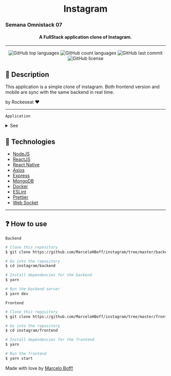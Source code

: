 <h1 align="center">Instagram</h1>

<h3>Semana Omnistack 07
  <h4 align="center">
    A FullStack application clone of Instagram.
  </h4>
</h3>

---

<p align="center">
  <img alt="GitHub top languages" src="https://img.shields.io/github/languages/top/MarceloHBoff/instagram.svg">

  <img alt="GitHub count languages" src="https://img.shields.io/github/languages/count/MarceloHBoff/instagram.svg">

  <img alt="GitHub last commit" src="https://img.shields.io/github/last-commit/MarceloHBoff/instagram.svg">

  <img alt="GitHub license" src="https://img.shields.io/github/license/MarceloHBoff/instagram.svg">
</p>

<h2>📔 Description</h2>

This application is a simple clone of instagram. Both frontend version and mobile are sync with the same backend in real time.

by Rockeseat ❤️

---

`Application`

<details>
  <summary>See</summary>

![Frontend](.github/assets/frontend.gif)

</details>

<h2>🚀 Technologies</h2>

- [NodeJS](https://nodejs.org)
- [ReactJS](https://reactjs.org/)
- [React Native](https://facebook.github.io/react-native/)
- [Axios](https://github.com/axios/axios)
- [Express](https://expressjs.com/pt-br/)
- [MongoDB](https://www.mongodb.com/)
- [Docker](https://www.docker.com/)
- [ESLint](https://eslint.org/)
- [Prettier](https://prettier.io/)
- [Web Socket](https://socket.io/)

---

<h2>❓ How to use</h2>

`Backend`

```bash
# Clone this repository
$ git clone https://github.com/MarceloHBoff/instagram/tree/master/backend

# Go into the repository
$ cd instagram/backend

# Install dependencies for the backend
$ yarn

# Run the backend server
$ yarn dev
```

`Frontend`

```bash
# Clone this repository
$ git clone https://github.com/MarceloHBoff/instagram/tree/master/frontend

# Go into the repository
$ cd instagram/frontend

# Install dependencies for the frontend
$ yarn

# Run the frontend
$ yarn start
```

Made with love by [Marcelo Boff!](https://www.linkedin.com/in/marcelo-boff)
